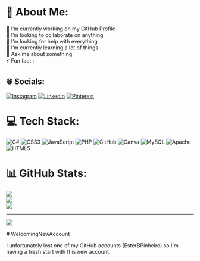 # 💫 About Me:
🔭 I’m currently working on my GitHub Profile<br>👯 I’m looking to collaborate on anything<br>🤝 I’m looking for help with everything<br>🌱 I’m currently learning a lot of things<br>💬 Ask me about something<br>⚡ Fun fact : 


## 🌐 Socials:
[![Instagram](https://img.shields.io/badge/Instagram-%23E4405F.svg?logo=Instagram&logoColor=white)](https://instagram.com/@ester_belancieri) [![LinkedIn](https://img.shields.io/badge/LinkedIn-%230077B5.svg?logo=linkedin&logoColor=white)](https://linkedin.com/in/https://www.linkedin.com/in/ester-belancieri-pinheiro-b829bb279/) [![Pinterest](https://img.shields.io/badge/Pinterest-%23E60023.svg?logo=Pinterest&logoColor=white)](https://pinterest.com/https://pin.it/6UqGVJZwH) 

# 💻 Tech Stack:
![C#](https://img.shields.io/badge/c%23-%23239120.svg?style=plastic&logo=csharp&logoColor=white) ![CSS3](https://img.shields.io/badge/css3-%231572B6.svg?style=plastic&logo=css3&logoColor=white) ![JavaScript](https://img.shields.io/badge/javascript-%23323330.svg?style=plastic&logo=javascript&logoColor=%23F7DF1E) ![PHP](https://img.shields.io/badge/php-%23777BB4.svg?style=plastic&logo=php&logoColor=white) ![GitHub](https://img.shields.io/badge/github-%23121011.svg?style=plastic&logo=github&logoColor=white) ![Canva](https://img.shields.io/badge/Canva-%2300C4CC.svg?style=plastic&logo=Canva&logoColor=white) ![MySQL](https://img.shields.io/badge/mysql-4479A1.svg?style=plastic&logo=mysql&logoColor=white) ![Apache](https://img.shields.io/badge/apache-%23D42029.svg?style=plastic&logo=apache&logoColor=white) ![HTML5](https://img.shields.io/badge/html5-%23E34F26.svg?style=plastic&logo=html5&logoColor=white)
# 📊 GitHub Stats:
![](https://github-readme-stats.vercel.app/api?username=EsterBP&theme=rose&hide_border=false&include_all_commits=false&count_private=false)<br/>
![](https://github-readme-streak-stats.herokuapp.com/?user=EsterBP&theme=rose&hide_border=false)<br/>
![](https://github-readme-stats.vercel.app/api/top-langs/?username=EsterBP&theme=rose&hide_border=false&include_all_commits=false&count_private=false&layout=compact)

---
[![](https://visitcount.itsvg.in/api?id=EsterBP&icon=7&color=5)](https://visitcount.itsvg.in)

<!-- Proudly created with GPRM ( https://gprm.itsvg.in ) --># WelcomingNewAccount
I unfortunately lost one of my GitHub accounts (EsterBPinheiro) so I'm having a fresh start with this new account.
